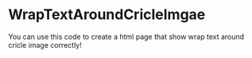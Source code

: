 # WrapTextAroundCricleImgae

You can use this code to create a html page that show wrap text around cricle image correctly!
